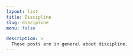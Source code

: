 ```yaml
---
layout: list
title: Discipline
slug: discipline
menu: false

description: >
  These posts are in general about discipline.
---
```

